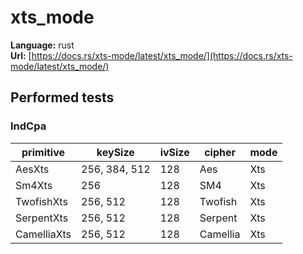 # xts_mode

**Language:**
rust\
**Url:**
[https://docs.rs/xts-mode/latest/xts_mode/](https://docs.rs/xts-mode/latest/xts_mode/)

## Performed tests

### IndCpa

| primitive | keySize | ivSize | cipher | mode |
| --- | --- | --- | --- | --- |
| AesXts | 256, 384, 512 | 128 | Aes | Xts |
| Sm4Xts | 256 | 128 | SM4 | Xts |
| TwofishXts | 256, 512 | 128 | Twofish | Xts |
| SerpentXts | 256, 512 | 128 | Serpent | Xts |
| CamelliaXts | 256, 512 | 128 | Camellia | Xts |
